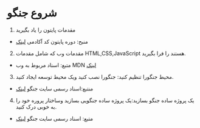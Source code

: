 # شروع جنگو

1. مقدمات پايتون را ياد بگيريد
- منبح: دوره پايتون كد آكادمى [لینک](https://www.codecademy.com/learn/learn-python?fbclid=IwAR1CucEEsss5R97FCANzW8WPoPqd-etO6Lw3h2WronW4-QM_sJuebF9QFZg)

2. مقدمات وب كه شامل مقدمات HTML,CSS,JavaScript هستند را فرا بگيريد.
- متبع: اسناد مربوط به وب MDN [لینک](https://l.facebook.com/l.php?u=https%3A%2F%2Fdeveloper.mozilla.org%2Fen-US%2Fdocs%2FLearn%3Ffbclid%3DIwAR0qwTj1nyGEa3jACQGPp_bnGM_8xb2piBEdjlpbwNE1nOgVjc9KoEEk9BE&h=AT1JyXdYRkYD1Gj3xi5O43yLeeKpXwc3AC1RrSXvG_lCcb9XUJv39vTLYOJ7ogo9kJJ2qydHCUpKyFBqweOUkmeeNqS)

3. محيط جنگورا تنظيم كنيد: جنگورا نصب كنيد ويک محيط توسعه ايجاد كنيد.
- منتبع:اسناد رسمى سايت جنگو [لینک](https://docs.djangoproject.com/en/5.0/)

4. یک پروژه ساده جنگو بسازید:یک پروژه ساده جنگویی بسازید وساختار پروره خود را به خوبی درک كنید.
- متبع: اسناد رسمى سايت جنگو [لینک](https://docs.djangoproject.com/en/5.0/)
